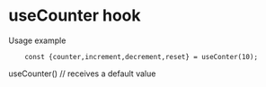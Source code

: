 # useCounter hook


Usage example

```
    const {counter,increment,decrement,reset} = useConter(10);
```

useCounter() // receives a default value